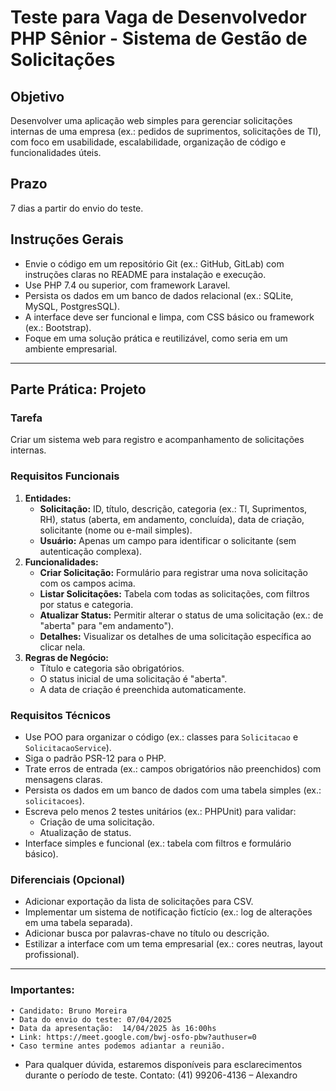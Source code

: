# Teste para Vaga de Desenvolvedor PHP Sênior - Sistema de Gestão de Solicitações

## Objetivo

Desenvolver uma aplicação web simples para gerenciar solicitações internas de uma empresa (ex.: pedidos de suprimentos, solicitações de TI), com foco em usabilidade, escalabilidade, organização de código e funcionalidades úteis.

## Prazo

7 dias a partir do envio do teste.

## Instruções Gerais

-   Envie o código em um repositório Git (ex.: GitHub, GitLab) com instruções claras no README para instalação e execução.
-   Use PHP 7.4 ou superior, com framework Laravel.
-   Persista os dados em um banco de dados relacional (ex.: SQLite, MySQL, PostgresSQL).
-   A interface deve ser funcional e limpa, com CSS básico ou framework (ex.: Bootstrap).
-   Foque em uma solução prática e reutilizável, como seria em um ambiente empresarial.

---

## Parte Prática: Projeto

### Tarefa

Criar um sistema web para registro e acompanhamento de solicitações internas.

### Requisitos Funcionais

1. **Entidades:**
    - **Solicitação:** ID, título, descrição, categoria (ex.: TI, Suprimentos, RH), status (aberta, em andamento, concluída), data de criação, solicitante (nome ou e-mail simples).
    - **Usuário:** Apenas um campo para identificar o solicitante (sem autenticação complexa).
2. **Funcionalidades:**
    - **Criar Solicitação:** Formulário para registrar uma nova solicitação com os campos acima.
    - **Listar Solicitações:** Tabela com todas as solicitações, com filtros por status e categoria.
    - **Atualizar Status:** Permitir alterar o status de uma solicitação (ex.: de "aberta" para "em andamento").
    - **Detalhes:** Visualizar os detalhes de uma solicitação específica ao clicar nela.
3. **Regras de Negócio:**
    - Título e categoria são obrigatórios.
    - O status inicial de uma solicitação é "aberta".
    - A data de criação é preenchida automaticamente.

### Requisitos Técnicos

-   Use POO para organizar o código (ex.: classes para `Solicitacao` e `SolicitacaoService`).
-   Siga o padrão PSR-12 para o PHP.
-   Trate erros de entrada (ex.: campos obrigatórios não preenchidos) com mensagens claras.
-   Persista os dados em um banco de dados com uma tabela simples (ex.: `solicitacoes`).
-   Escreva pelo menos 2 testes unitários (ex.: PHPUnit) para validar:
    -   Criação de uma solicitação.
    -   Atualização de status.
-   Interface simples e funcional (ex.: tabela com filtros e formulário básico).

### Diferenciais (Opcional)

-   Adicionar exportação da lista de solicitações para CSV.
-   Implementar um sistema de notificação fictício (ex.: log de alterações em uma tabela separada).
-   Adicionar busca por palavras-chave no título ou descrição.
-   Estilizar a interface com um tema empresarial (ex.: cores neutras, layout profissional).

---

### Importantes:
    • Candidato: Bruno Moreira
    • Data do envio do teste: 07/04/2025
    • Data da apresentação:  14/04/2025 às 16:00hs
    • Link: https://meet.google.com/bwj-osfo-pbw?authuser=0
    • Caso termine antes podemos adiantar a reunião.

-   Para qualquer dúvida, estaremos disponíveis para esclarecimentos durante o período de teste.
Contato: (41) 99206-4136 – Alexandro
